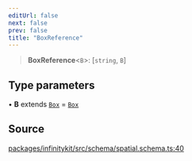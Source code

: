 ```yaml
---
editUrl: false
next: false
prev: false
title: "BoxReference"
---
```


> **BoxReference**\<`B`\>: [`string`, `B`]

## Type parameters

• **B** extends [`Box`](Box.md) = [`Box`](Box.md)

## Source

[packages/infinitykit/src/schema/spatial.schema.ts:40](https://github.com/nodenogg-in/alpha-p2p/blob/2cff8cc/packages/infinitykit/src/schema/spatial.schema.ts#L40)
